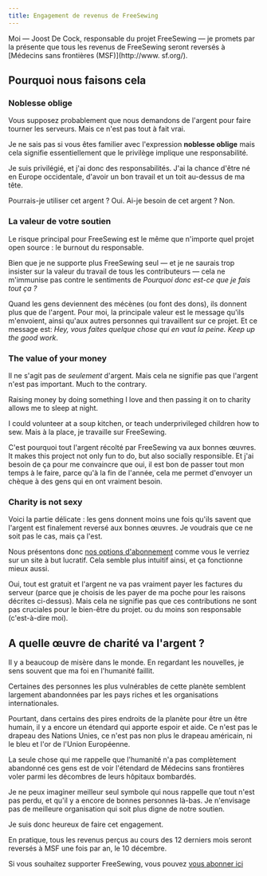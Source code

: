 ```yaml
---
title: Engagement de revenus de FreeSewing
---
```


<Note>

Moi — Joost De Cock, responsable du projet FreeSewing 
— je promets par la présente que tous les revenus de FreeSewing seront reversés
à [Médecins sans frontières (MSF)](http://www. sf.org/).

</Note>

## Pourquoi nous faisons cela

### Noblesse oblige

Vous supposez probablement que nous demandons de l'argent pour faire tourner les serveurs. Mais ce n'est pas tout à fait vrai.

Je ne sais pas si vous êtes familier avec l'expression **noblesse oblige** mais cela signifie essentiellement que le privilège implique une responsabilité.

Je suis privilégié, et j'ai donc des responsabilités. J'ai la chance d'être né en Europe occidentale, d'avoir un bon travail et un toit au-dessus de ma tête.

Pourrais-je utiliser cet argent ? Oui. Ai-je besoin de cet argent ? Non.

### La valeur de votre soutien

Le risque principal pour FreeSewing est le même que n'importe quel projet open source : le burnout du responsable.

Bien que je ne supporte plus FreeSewing seul — et je ne saurais trop insister sur la valeur du travail de tous les contributeurs — cela ne m'immunise pas contre le sentiments de *Pourquoi donc est-ce que je fais tout ça ?*

Quand les gens deviennent des mécènes (ou font des dons), ils donnent plus que de l'argent. Pour moi, la principale valeur est le message qu'ils m'envoient, ainsi qu'aux autres personnes qui travaillent sur ce projet. Et ce message est: *Hey, vous faites quelque chose qui en vaut la peine. Keep up the good work*.

### The value of your money

Il ne s'agit pas de *seulement* d'argent. Mais cela ne signifie pas que l'argent n'est pas important. Much to the contrary.

Raising money by doing something I love and then passing it on to charity allows me to sleep at night.

I could volunteer at a soup kitchen, or teach underprivileged children how to sew. Mais à la place, je travaille sur FreeSewing.

C'est pourquoi tout l'argent récolté par FreeSewing va aux bonnes œuvres. It makes this project not only fun to do, but also socially responsible. Et j'ai besoin de ça pour me convaincre que oui, il est bon de passer tout mon temps à le faire, parce qu'à la fin de l'année, cela me permet d'envoyer un chèque à des gens qui en ont vraiment besoin.

### Charity is not sexy
Voici la partie délicate : les gens donnent moins une fois qu'ils savent que l'argent est finalement reversé aux bonnes œuvres. Je voudrais que ce ne soit pas le cas, mais ça l'est.

Nous présentons donc [nos options d'abonnement](/patrons/join) comme vous le verriez sur un site à but lucratif. Cela semble plus intuitif ainsi, et ça fonctionne mieux aussi.

Oui, tout est gratuit et l'argent ne va pas vraiment payer les factures du serveur (parce que je choisis de les payer de ma poche pour les raisons décrites ci-dessus). Mais cela ne signifie pas que ces contributions ne sont pas cruciales pour le bien-être du projet. ou du moins son responsable (c'est-à-dire moi).

## A quelle œuvre de charité va l'argent ?

Il y a beaucoup de misère dans le monde. En regardant les nouvelles, je sens souvent que ma foi en l'humanité faillit.

Certaines des personnes les plus vulnérables de cette planète semblent largement abandonnées par les pays riches et les organisations internationales.

Pourtant, dans certains des pires endroits de la planète pour être un être humain, il y a encore un étendard qui apporte espoir et aide. Ce n'est pas le drapeau des Nations Unies, ce n'est pas non plus le drapeau américain, ni le bleu et l'or de l'Union Européenne.

La seule chose qui me rappelle que l'humanité n'a pas complètement abandonné ces gens est de voir l'étendard de Médecins sans frontières voler parmi les décombres de leurs hôpitaux bombardés.

Je ne peux imaginer meilleur seul symbole qui nous rappelle que tout n'est pas perdu, et qu'il y a encore de bonnes personnes là-bas. Je n'envisage pas de meilleure organisation qui soit plus digne de notre soutien.

Je suis donc heureux de faire cet engagement.

En pratique, tous les revenus perçus au cours des 12 derniers mois seront reversés à MSF une fois par an, le 10 décembre.

<Note>

Si vous souhaitez supporter FreeSewing, vous pouvez [vous abonner ici](/patrons/join)

</Note>

